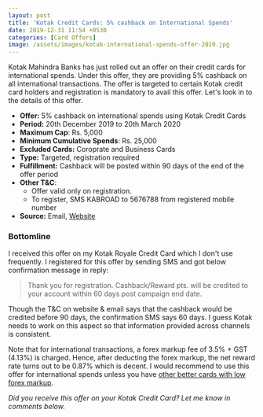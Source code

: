 ```yaml
---
layout: post
title: 'Kotak Credit Cards: 5% cashback on International Spends'
date: 2019-12-31 11:54 +0530
categories: [Card Offers]
image: /assets/images/kotak-international-spends-offer-2019.jpg
---
```


Kotak Mahindra Banks has just rolled out an offer on their credit cards for international spends. Under this offer, they are providing 5% cashback on all international transactions. The offer is targeted to certain Kotak credit card holders and registration is mandatory to avail this offer. Let's look in to the details of this offer.

- **Offer:** 5% cashback on international spends using Kotak Credit Cards
- **Period:** 20th December 2019 to 20th March 2020
- **Maximum Cap**: Rs. 5,000
- **Minimum Cumulative Spends**: Rs. 25,000
- **Excluded Cards:** Coroprate and Business Cards
- **Type:** Targeted, registration required
- **Fulfillment:** Cashback will be posted within 90 days of the end of the offer period
- **Other T&C**:
  - Offer valid only on registration.
  - To register, SMS KABROAD to 5676788 from registered mobile number
- **Source:** Email, [Website](https://www.kotak.com/en/offers/offer-details/1234530041/cross-border.html)

### Bottomline

I received this offer on my Kotak Royale Credit Card which I don't use frequently. I registered for this offer by sending SMS and got below confirmation message in reply:

> Thank you for registration. Cashback/Reward pts. will be credited to your account within 60 days post campaign end date.

Though the T&C on website & email says that the cashback would be credited before 90 days, the confirmation SMS says 60 days. I guess Kotak needs to work on this aspect so that information provided across channels is consistent.

Note that for international transactions, a forex markup fee of 3.5% + GST (4.13%) is charged. Hence, after deducting the forex markup, the net reward rate turns out to be 0.87% which is decent. I would recommend to use this offer for international spends unless you have [other better cards with low forex markup](/best-credit-cards-in-india-with-low-forex-currency-markup-for-international-travel-spends/).

_Did you receive this offer on your Kotak Credit Card? Let me know in comments below._
